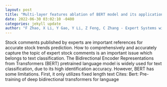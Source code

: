 ```yaml
--- 
layout: post 
title: "Multi-layer features ablation of BERT model and its application in stock trend prediction" 
date: 2022-06-30 03:02:10 -0400 
categories: jekyll update 
author: "F Zhao, X Li, Y Gao, Y Li, Z Feng, C Zhang - Expert Systems with Applications, 2022" 
--- 
```

Stock comments published by experts are important references for accurate stock trends prediction. How to comprehensively and accurately capture the topic of expert stock comments is an important issue which belongs to text classification. The Bidirectional Encoder Representations from Transformers (BERT) pretrained language model is widely used for text classification, due to its high identification accuracy. However, BERT has some limitations. First, it only utilizes fixed length text Cites: Bert: Pre-training of deep bidirectional transformers for language
